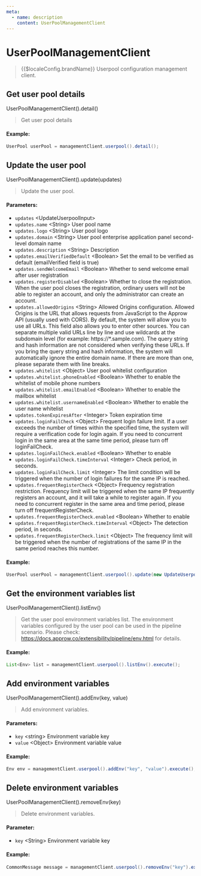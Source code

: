 ```yaml
---
meta:
  - name: description
    content: UserPoolManagementClient
---
```


# UserPoolManagementClient

<LastUpdated/>

> {{$localeConfig.brandName}} Userpool configuration management client.

## Get user pool details

UserPoolManagementClient().detail()

> Get user pool details

#### Example:

```java
UserPool userPool = managementClient.userpool().detail();
```

## Update the user pool

UserPoolManagementClient().update(updates)

> Update the user pool.

#### Parameters:

- `updates` \<UpdateUserpoolInput>
- `updates.name` \<String> User pool name
- `updates.logo` \<String> User pool logo
- `updates.domain` \<String> User pool enterprise application panel second-level domain name
- `updates.description` \<String> Description
- `updates.emailVerifiedDefault` \<Boolean> Set the email to be verified as default (emailVerified field is true)
- `updates.sendWelcomeEmail` \<Boolean> Whether to send welcome email after user registration
- `updates.registerDisabled` \<Boolean> Whether to close the registration. When the user pool closes the registration, ordinary users will not be able to register an account, and only the administrator can create an account.
- `updates.allowedOrigins` \<String> Allowed Origins configuration. Allowed Origins is the URL that allows requests from JavaScript to the Approw API (usually used with CORS). By default, the system will allow you to use all URLs. This field also allows you to enter other sources. You can separate multiple valid URLs line by line and use wildcards at the subdomain level (for example: https://*.sample.com). The query string and hash information are not considered when verifying these URLs. If you bring the query string and hash information, the system will automatically ignore the entire domain name. If there are more than one, please separate them with line breaks.
- `updates.whitelist` \<Object> User pool whitelist configuration
- `updates.whitelist.phoneEnabled` \<Boolean> Whether to enable the whitelist of mobile phone numbers
- `updates.whitelist.emailEnabled` \<Boolean> Whether to enable the mailbox whitelist
- `updates.whitelist.usernameEnabled` \<Boolean> Whether to enable the user name whitelist
- `updates.tokenExpiresAfter` \<Integer> Token expiration time
- `updates.loginFailCheck` \<Object> Frequent login failure limit. If a user exceeds the number of times within the specified time, the system will require a verification code for login again. If you need to concurrent login in the same area at the same time period, please turn off loginFailCheck.
- `updates.loginFailCheck.enabled` \<Boolean> Whether to enable
- `updates.loginFailCheck.timeInterval` \<Integer> Check period, in seconds.
- `updates.loginFailCheck.limit` \<Integer> The limit condition will be triggered when the number of login failures for the same IP is reached.
- `updates.frequentRegisterCheck` \<Object> Frequency registration restriction. Frequency limit will be triggered when the same IP frequently registers an account, and it will take a while to register again. If you need to concurrent register in the same area and time period, please turn off frequentRegisterCheck.
- `updates.frequentRegisterCheck.enabled` \<Boolean> Whether to enable
- `updates.frequentRegisterCheck.timeInterval` \<Object> The detection period, in seconds.
- `updates.frequentRegisterCheck.limit` \<Object> The frequency limit will be triggered when the number of registrations of the same IP in the same period reaches this number.

#### Example:

```java
UserPool userPool = managementClient.userpool().update(new UpdateUserpoolInput().withDescription("desc")).execute();
```

## Get the environment variables list

UserPoolManagementClient().listEnv()

> Get the user pool environment variables list. The environment variables configured by the user pool can be used in the pipeline scenario. Please check: https://docs.approw.co/extensibility/pipeline/env.html for details.

#### Example:

```java
List<Env> list = managementClient.userpool().listEnv().execute();
```

## Add environment variables

UserPoolManagementClient().addEnv(key, value)

> Add environment variables.

#### Parameters:

- `key` \<string\> Environment variable key
- `value` \<Object\> Environment variable value

#### Example:

```java
Env env = managementClient.userpool().addEnv("key", "value").execute();
```

## Delete environment variables

UserPoolManagementClient().removeEnv(key)

> Delete environment variables.

#### Parameter:

- `key` \<String\> Environment variable key

#### Example:

```java
CommonMessage message = managementClient.userpool().removeEnv("key").execute();
```
